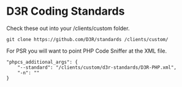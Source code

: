 D3R Coding Standards
=========

Check these out into your /clients/custom folder.

`git clone https://github.com/D3R/standards /clients/custom/`

For PSR you will want to point PHP Code Sniffer at the XML file.

```
"phpcs_additional_args": {
	"--standard": "/clients/custom/d3r-standards/D3R-PHP.xml",
    "-n": ""
}
```
